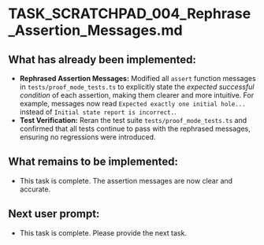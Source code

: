 # TASK_SCRATCHPAD_004_Rephrase_Assertion_Messages.md

## What has already been implemented:
- **Rephrased Assertion Messages:** Modified all `assert` function messages in `tests/proof_mode_tests.ts` to explicitly state the *expected successful condition* of each assertion, making them clearer and more intuitive. For example, messages now read `Expected exactly one initial hole...` instead of `Initial state report is incorrect.`.
- **Test Verification:** Reran the test suite `tests/proof_mode_tests.ts` and confirmed that all tests continue to pass with the rephrased messages, ensuring no regressions were introduced.

## What remains to be implemented:
- This task is complete. The assertion messages are now clear and accurate.

## Next user prompt:
- This task is complete. Please provide the next task. 